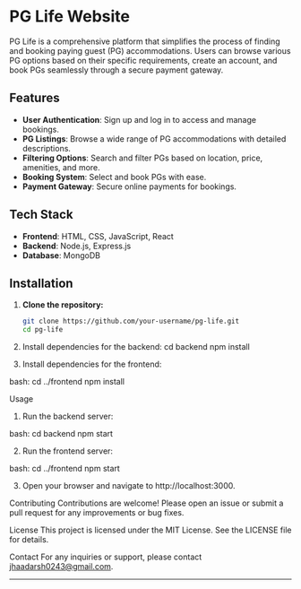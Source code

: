 # PG Life Website

PG Life is a comprehensive platform that simplifies the process of finding and booking paying guest (PG) accommodations. Users can browse various PG options based on their specific requirements, create an account, and book PGs seamlessly through a secure payment gateway.

## Features

- **User Authentication**: Sign up and log in to access and manage bookings.
- **PG Listings**: Browse a wide range of PG accommodations with detailed descriptions.
- **Filtering Options**: Search and filter PGs based on location, price, amenities, and more.
- **Booking System**: Select and book PGs with ease.
- **Payment Gateway**: Secure online payments for bookings.

## Tech Stack

- **Frontend**: HTML, CSS, JavaScript, React
- **Backend**: Node.js, Express.js
- **Database**: MongoDB

## Installation

1. **Clone the repository:**
   ```bash
   git clone https://github.com/your-username/pg-life.git
   cd pg-life
2. Install dependencies for the backend:
   cd backend
   npm install

3. Install dependencies for the frontend:

  bash: 
  cd ../frontend
  npm install
  
Usage
1. Run the backend server:

  bash:
  cd backend
  npm start
  
2. Run the frontend server:

  bash:
  cd ../frontend
  npm start
  
3. Open your browser and navigate to http://localhost:3000.

Contributing
Contributions are welcome! Please open an issue or submit a pull request for any improvements or bug fixes.

License
This project is licensed under the MIT License. See the LICENSE file for details.

Contact
For any inquiries or support, please contact jhaadarsh0243@gmail.com.

-------------------------------------------------------------------------------------------------------------------------------------------------

